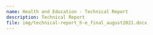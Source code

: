 ```yaml
---
name: Health and Education - Technical Report
description: Technical Report
file: img/technical-report_h-e_final_august2021.docx
---
```

